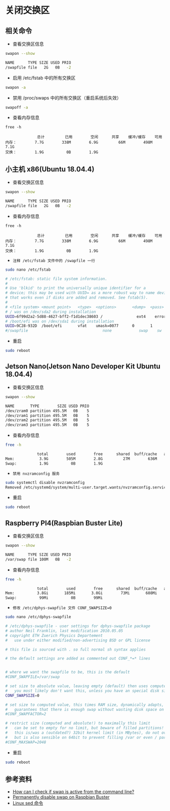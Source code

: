 # 关闭交换区

## 相关命令
* 查看交换区信息
```bash
swapon --show

NAME      TYPE SIZE USED PRIO
/swapfile file   2G   0B   -2
```

* 启用 /etc/fstab 中的所有交换区
```bash
swapon -a
```

* 禁用 /proc/swaps 中的所有交换区（重启系统后失效）
```bash
swapoff -a
```

* 查看内存信息
```
free -h

              总计         已用        空闲      共享    缓冲/缓存    可用
内存：        7.7G        338M        6.9G         66M        498M        7.1G
交换：        1.9G          0B        1.9G
```

## 小主机 x86(Ubuntu 18.04.4)

* 查看交换区信息
```bash
swapon --show

NAME      TYPE SIZE USED PRIO
/swapfile file   2G   0B   -2
```

* 查看内存信息
```
free -h

              总计         已用        空闲      共享    缓冲/缓存    可用
内存：        7.7G        338M        6.9G         66M        498M        7.1G
交换：        1.9G          0B        1.9G
```

* ```注释 /etc/fstab 文件中的 /swapfile 一行```
```bash
sudo nano /etc/fstab

# /etc/fstab: static file system information.
#
# Use 'blkid' to print the universally unique identifier for a
# device; this may be used with UUID= as a more robust way to name devices
# that works even if disks are added and removed. See fstab(5).
#
# <file system> <mount point>   <type>  <options>       <dump>  <pass>
# / was on /dev/sda2 during installation
UUID=6f99d2a2-5d88-4627-bff2-f1d1dec38603 /               ext4    errors=remount-ro 0       1
# /boot/efi was on /dev/sda1 during installation
UUID=9C28-932D  /boot/efi       vfat    umask=0077      0       1
#/swapfile                                 none            swap    sw              0       0
```

* 重启
```bash
sudo reboot
```

## Jetson Nano(Jetson Nano Developer Kit Ubuntu 18.04.4)

* 查看交换区信息
```bash
swapon --show

NAME       TYPE        SIZE USED PRIO
/dev/zram0 partition 495.5M   0B    5
/dev/zram1 partition 495.5M   0B    5
/dev/zram2 partition 495.5M   0B    5
/dev/zram3 partition 495.5M   0B    5
```

* 查看内存信息
```bash
free -h

              total        used        free      shared  buff/cache   available
Mem:           3.9G        505M        2.8G         27M        636M        3.2G
Swap:          1.9G          0B        1.9G
```

* ```禁用 nvzramconfig 服务```
```bash
sudo systemctl disable nvzramconfig
Removed /etc/systemd/system/multi-user.target.wants/nvzramconfig.service.
```

* 重启
```bash
sudo reboot
```

## Raspberry PI4(Raspbian Buster Lite)

* 查看交换区信息
```bash
swapon --show

NAME      TYPE SIZE USED PRIO
/var/swap file 100M   0B   -2
```

* 查看内存信息
```bash
free -h

              total        used        free      shared  buff/cache   available
Mem:          3.8Gi       185Mi       3.0Gi        73Mi       608Mi       3.5Gi
Swap:          99Mi          0B        99Mi
```

* ```修改 /etc/dphys-swapfile 文件 CONF_SWAPSIZE=0```
```bash
sudo nano /etc/dphys-swapfile

# /etc/dphys-swapfile - user settings for dphys-swapfile package
# author Neil Franklin, last modification 2010.05.05
# copyright ETH Zuerich Physics Departement
#   use under either modified/non-advertising BSD or GPL license

# this file is sourced with . so full normal sh syntax applies

# the default settings are added as commented out CONF_*=* lines


# where we want the swapfile to be, this is the default
#CONF_SWAPFILE=/var/swap

# set size to absolute value, leaving empty (default) then uses computed value
#   you most likely don't want this, unless you have an special disk situation
CONF_SWAPSIZE=0

# set size to computed value, this times RAM size, dynamically adapts,
#   guarantees that there is enough swap without wasting disk space on excess
#CONF_SWAPFACTOR=2

# restrict size (computed and absolute!) to maximally this limit
#   can be set to empty for no limit, but beware of filled partitions!
#   this is/was a (outdated?) 32bit kernel limit (in MBytes), do not overrun it
#   but is also sensible on 64bit to prevent filling /var or even / partition
#CONF_MAXSWAP=2048
```

* 重启
```bash
sudo reboot
```

## 参考资料
* [How can I check if swap is active from the command line?](https://unix.stackexchange.com/questions/23072/how-can-i-check-if-swap-is-active-from-the-command-line)
* [Permanently disable swap on Raspbian Buster](https://www.raspberrypi.org/forums/viewtopic.php?t=244130)
* [Linux sed 命令](https://www.runoob.com/linux/linux-comm-sed.html)
